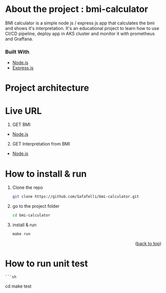 # About the project : bmi-calculator
BMI calculator is a simple node js / express js app  that calculates the bmi and shows it's interpretation.
It's an educational project to learn how to use CI/CD pipeline, deploy app in AKS cluster and monitor it with prometheus and Graffana.

### Built With

* [Node.js](https://nodejs.org/)
* [Express.js](https://expressjs.com/)

# Project architecture
# Live URL 
1. GET BMI 
  * [Node.js](https://nodejs.org/)
2. GET Interpretation from BMI
  * [Node.js](https://nodejs.org/)
   
# How to install & run 
1. Clone the repo
   ```sh
   git clone https://github.com/SafaTelli/bmi-calculator.git
   ```
2. go to the project folder
   ```sh
   cd bmi-calculator
   ```
3. install & run
   ```js
   make run
   ```

<p align="right">(<a href="#top">back to top</a>)</p>

# How to run unit test
    ```sh
   cd make test
   ```
